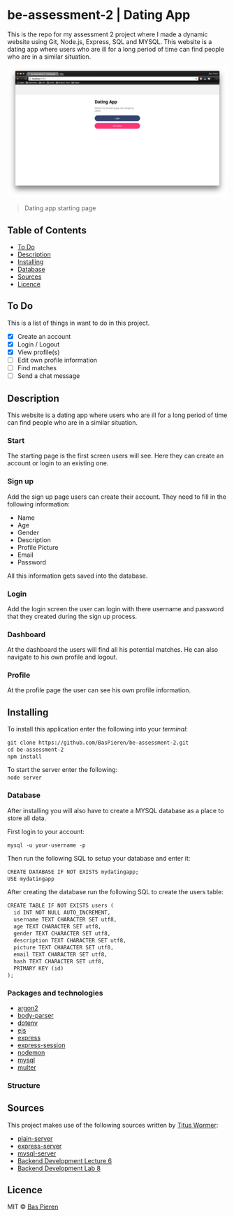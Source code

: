 # be-assessment-2 | Dating App
This is the repo for my assessment 2 project where I made a dynamic website using Git, Node.js, Express, SQL and MYSQL. This website is a dating app where users who are ill for a long period of time can find people who are in a similar situation.

![Dating App Start Screenshot](images/dating_app_start_screenshot.png)
> Dating app starting page

## Table of Contents
* [To Do](#to-do)
* [Description](#description)
* [Installing](#installing)
* [Database](#database)
* [Sources](#sources)
* [Licence](#licence)

## To Do
This is a list of things in want to do in this project.
- [x] Create an account
- [x] Login / Logout
- [x] View profile(s)
- [ ] Edit own profile information
- [ ] Find matches
- [ ] Send a chat message

## Description
This website is a dating app where users who are ill for a long period of time can find people who are in a similar situation.

### Start
The starting page is the first screen users will see. Here they can create an account or login to an existing one.

### Sign up
Add the sign up page users can create their account. They need to fill in the following information:

* Name
* Age
* Gender
* Description
* Profile Picture
* Email
* Password

All this information gets saved into the database.

### Login
Add the login screen the user can login with there username and password that they created during the sign up process.

### Dashboard
At the dashboard the users will find all his potential matches. He can also navigate to his own profile and logout.

### Profile
At the profile page the user can see his own profile information.

## Installing
To install this application enter the following into your _terminal_:
```
git clone https://github.com/BasPieren/be-assessment-2.git
cd be-assessment-2
npm install
```

To start the server enter the following:  
`node server`

### Database
After installing you will also have to create a MYSQL database as a place to store all data.

First login to your account:
```
mysql -u your-username -p
```

Then run the following SQL to setup your database and enter it:
```
CREATE DATABASE IF NOT EXISTS mydatingapp;
USE mydatingapp
```

After creating the database run the following SQL to create the users table:
```
CREATE TABLE IF NOT EXISTS users (
  id INT NOT NULL AUTO_INCREMENT,
  username TEXT CHARACTER SET utf8,
  age TEXT CHARACTER SET utf8,
  gender TEXT CHARACTER SET utf8,
  description TEXT CHARACTER SET utf8,
  picture TEXT CHARACTER SET utf8,
  email TEXT CHARACTER SET utf8,
  hash TEXT CHARACTER SET utf8,
  PRIMARY KEY (id)
);
```

### Packages and technologies
* [argon2](https://www.npmjs.com/package/argon2)
* [body-parser](https://www.npmjs.com/package/body-parser-json)
* [dotenv](https://www.npmjs.com/package/dotenv)
* [ejs](https://www.npmjs.com/package/ejs)
* [express](https://www.npmjs.com/package/express)
* [express-session](https://www.npmjs.com/package/express-sessions)
* [nodemon](https://www.npmjs.com/package/nodemon)
* [mysql](https://www.npmjs.com/package/mysql)
* [multer](https://www.npmjs.com/package/multer)

### Structure

## Sources
This project makes use of the following sources written by [Titus Wormer](https://github.com/wooorm):
* [plain-server](https://github.com/cmda-be/course-17-18/tree/master/examples/plain-server)
* [express-server](https://github.com/cmda-be/course-17-18/tree/master/examples/express-server)
* [mysql-server](https://github.com/cmda-be/course-17-18/tree/master/examples/mysql-server)
* [Backend Development Lecture 6](https://docs.google.com/presentation/d/1BHMqO9UV5ePt29n8cnjaznvye8Gu_HrdzhzC3h5rgOI/edit#slide=id.g2922825c54_2_58)
* [Backend Development Lab 8](https://docs.google.com/presentation/d/17acFykwNaTmiiPZJElAqBfz-9XlvuRf6KNU2t-Bm5w0/edit#slide=id.g2922825c54_2_58)

## Licence

MIT © [Bas Pieren](https://github.com/BasPieren)
